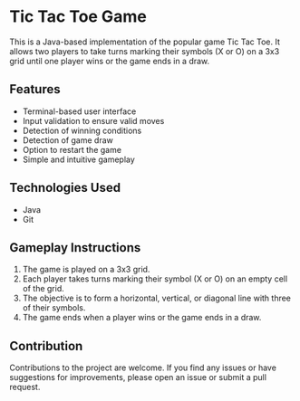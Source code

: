 # Tic Tac Toe Game

This is a Java-based implementation of the popular game Tic Tac Toe. 
It allows two players to take turns marking their symbols (X or O) on a 3x3 grid until one player wins or the game ends in a draw.

## Features

- Terminal-based user interface
- Input validation to ensure valid moves
- Detection of winning conditions
- Detection of game draw
- Option to restart the game
- Simple and intuitive gameplay

## Technologies Used

- Java
- Git

## Gameplay Instructions

1. The game is played on a 3x3 grid.
2. Each player takes turns marking their symbol (X or O) on an empty cell of the grid.
3. The objective is to form a horizontal, vertical, or diagonal line with three of their symbols.
4. The game ends when a player wins or the game ends in a draw.

## Contribution

Contributions to the project are welcome. 
If you find any issues or have suggestions for improvements, please open an issue or submit a pull request.

